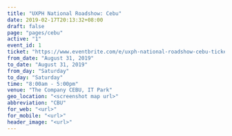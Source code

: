 ```yaml
---
title: "UXPH National Roadshow: Cebu"
date: 2019-02-17T20:13:32+08:00
draft: false
page: "pages/cebu"
active: "1"
event_id: 1
ticket: "https://www.eventbrite.com/e/uxph-national-roadshow-cebu-tickets-66096104227"
from_date: "August 31, 2019"
to_date: "August 31, 2019"
from_day: "Saturday"
to_day: "Saturday"
time: "8:00am - 5:00pm"
venue: "The Company CEBU, IT Park"
geo_location: "<screenshot map url>"
abbreviation: "CBU"
for_web: "<url>"
for_mobile: "<url>"
header_image: "<url>"
---
```

